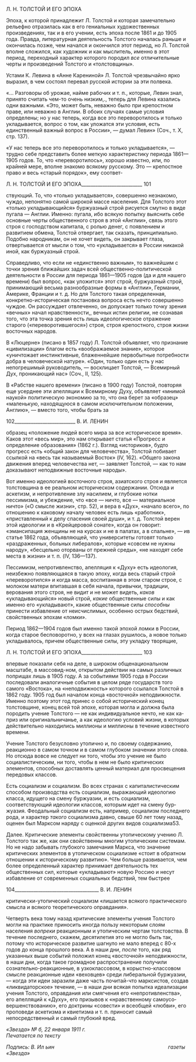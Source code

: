 Л. Н. ТОЛСТОЙ И ЕГО ЭПОХА

Эпоха, к которой принадлежит Л. Толстой и которая замечательно рельефно отрази­лась как в его гениальных художественных произведениях, так и в его учении, есть эпоха после 1861 и до 1905 года. Правда, литературная деятельность Толстого началась раньше и окончилась позже, чем начался и окончился этот период, но Л. Толстой впол­не сложился, как художник и как мыслитель, именно в этот период, переходный харак­тер которого породил _все_ отличительные черты и произведений Толстого и «толстов­щины».

Устами К. Левина в «Анне Карениной» Л. Толстой чрезвычайно ярко выразил, в чем состоял перевал русской истории за эти полвека.

«... Разговоры об урожае, найме рабочих и т. п., которые, Левин знал, принято считать чем-то очень низким,., теперь для Левина казались одни важными. «Это, может быть, неважно было при крепостном праве, или неважно в Англии. В обоих случаях самые условия определены; но у нас теперь, когда все это переворотилось и только укладывается, вопрос о том, как уложатся эти условия, есть единственный важ­ный вопрос в России», — думал Левин» (Соч., т. X, стр. 137).

«У нас теперь все это переворотилось и только укладывается», — трудно себе пред­ставить более меткую характеристику периода 1861—1905 годов. То, что «перевороти­лось», хорошо известно, или, по крайней мере, вполне знакомо всякому русскому. Это — крепостное право и весь «старый порядок», ему соответ-

  

Л. Н. ТОЛСТОЙ И ЕГО ЭПОХА__________________________ 101

ствующий. То, что «только укладывается», совершенно незнакомо, чуждо, непонятно самой широкой массе населения. Для Толстого этот «только укладывающийся» буржу­азный строй рисуется смутно в виде пугала — Англии. Именно: пугала, ибо всякую по­пытку выяснить себе основные черты общественного строя в этой «Англии», связь это­го строя с господством капитала, с ролью денег, с появлением и развитием обмена, Толстой отвергает, так сказать, принципиально. Подобно народникам, он не хочет ви­деть, он закрывает глаза, отвертывается от мысли о том, что «укладывается» в России никакой иной, как буржуазный строй.

Справедливо, что если не «единственно важным», то важнейшим с точки зрения ближайших задач всей общественно-политической деятельности в России для периода 1861—1905 годов (да и для нашего времени) был вопрос, «как уложится» этот строй, буржуазный строй, принимающий весьма разнообразные формы в «Англии», Герма­нии, Америке, Франции и т. д. Но для Толстого такая определенная, конкретно-историческая постановка вопроса есть нечто совершенно чуждое. Он рассуждает от­влеченно, он допускает только точку зрения «вечных» начал нравственности,, вечных истин религии, не сознавая того, что эта точка зрения есть лишь идеологическое отра­жение старого («переворотившегося») строя, строя крепостного, строя жизни восточ­ных народов.

В «Люцерне» (писано в 1857 году) Л. Толстой объявляет, что признание «цивилиза­ции» благом есть «воображаемое знание», которое «уничтожает инстинктивные, бла­женнейшие первобытные потребности добра в человеческой натуре». «Один, только один есть у нас непогрешимый руководитель, — восклицает Толстой, — Всемирный Дух, проникающий нас» (Соч., II, 125).

В «Рабстве нашего времени» (писано в 1900 году) Толстой, повторяя еще усерднее эти апелляции к Всемирному Духу, объявляет «мнимой наукой» политическую эконо­мию за то, что она берет за «образец» «маленькую, находящуюся в самом исключи­тельном положении, Англию», — вместо того, чтобы брать за

  

102__________________________ В. И. ЛЕНИН

образец «положение людей всего мира за все историческое время». Каков этот «весь мир», это нам открывает статья «Прогресс и определение образования» (1862 г.). Взгляд «историков», будто прогресс есть «общий закон для человечества», Толстой по­бивает ссылкой на «весь так называемый Восток» (IV, 162). «Общего закона движения вперед человечества нет, — заявляет Толстой, — как то нам доказывают неподвижные восточные народы».

Вот именно идеологией восточного строя, азиатского строя и является толстовщина в ее реальном историческом содержании. Отсюда и аскетизм, и непротивление злу на­силием, и глубокие нотки пессимизма, и убеждение, что «все — ничто, все — матери­альное ничто» («О смысле жизни», стр. 52), и вера в «Дух», «начало всего», по отноше­нию к каковому началу человек есть лишь «работник», «приставленный к делу спасе­ния своей души», и т. д. Толстой верен этой идеологии и в «Крейцеровой сонате», когда он говорит: «эмансипация женщины не на курсах и не в палатах, а в спальне», — ив статье 1862 года, объявляющей, что университеты готовят только «раздраженных, больных либералов», которые «совсем не нужны народу», «бесцельно оторваны от прежней среды», «не находят себе места в жизни» и т. п. (IV, 136—137).

Пессимизм, непротивленство, апелляция к «Духу» есть идеология, неизбежно появ­ляющаяся в такую эпоху, когда весь старый строй «переворотился» и когда масса, вос­питанная в этом старом строе, с молоком матери впитавшая в себя начала, привычки, традиции, верования этого строя, не видит и не может видеть, _каков_ «укладывающий­ся» новый строй, _какие_ общественные силы и как именно его «укладывают», какие об­щественные силы _способны_ принести избавление от неисчислимых, особенно острых бедствий, свойственных эпохам «ломки».

Период 1862—1904 годов был именно такой эпохой ломки в России, когда старое бесповоротно, у всех на глазах рушилось, а новое только укладывалось, причем обще­ственные силы, эту укладку творящие,

  

Л. Н. ТОЛСТОЙ И ЕГО ЭПОХА__________________________ 103

впервые показали себя на деле, в широком общенациональном масштабе, в массовид-ном, открытом действии на самых различных поприщах лишь в 1905 году. А за собы­тиями 1905 года в России последовали аналогичные события в целом ряде государств того самого «Востока», на «неподвижность» которого ссылался Толстой в 1862 году. 1905 год был началом конца «восточной» неподвижности. Именно поэтому этот год принес о собой исторический конец толстовщине, конец всей той эпохе, которая могла и должна была породить учение Толстого — не как индивидуальное нечто, не как ка­приз или оригинальничанье, а как идеологию условий жизни, в которых действительно находились миллионы и миллионы в течение известного времени.

Учение Толстого безусловно утопично и, по своему содержанию, реакционно в са­мом точном и в самом глубоком значении этого слова. Но отсюда вовсе не следует ни того, чтобы это учение не было социалистическим, ни того, чтобы в нем не было кри­тических элементов, способных доставлять ценный материал для просвещения передо­вых классов.

Есть социализм и социализм. Во всех странах с капиталистическим способом произ­водства есть социализм, выражающий идеологию класса, идущего на смену буржуазии, и есть социализм, соответствующий идеологии классов, которым идет на смену бур­жуазия. Феодальный социализм есть, например, социализм последнего рода, и характер _такого_ социализма давно, свыше 60 лет тому назад, оценен был Марксом наряду с оценкой других видов социализма53.

Далее. Критические элементы свойственны утопическому учению Л. Толстого так же, как они свойственны многим утопическим системам. Но не надо забывать глубоко­го замечания Маркса, что значение критических элементов в утопическом социализме «стоит в обратном отношении к историческому развитию». Чем больше развивается, чем более определенный характер принимает деятельность тех общественных сил, ко­торые «укладывают» новую Россию и несут избавление от современных социальных бедствий, тем быстрее

  

104____________________________________ В. И. ЛЕНИН

критически-утопический социализм «лишается всякого практического смысла и всяко­го теоретического оправдания».

Четверть века тому назад критические элементы учения Толстого могли на практике приносить иногда пользу некоторым слоям населения _вопреки_ реакционным и утопиче­ским чертам толстовства. В течение последнего, скажем, десятилетия это не могло быть так, потому что историческое развитие шагнуло не мало вперед с 80-х годов до конца прошлого века. А в наши дни, _после_ того, как ряд указанных выше событий положил конец «восточной» неподвижности, в наши дни, когда такое громадное распростране­ние получили сознательно-реакционные, в узкоклассовом, в корыстно-классовом смыс­ле реакционные идеи «веховцев» среди либеральной буржуазии, — когда эти идеи за­разили даже часть почитай-что марксистов, создав «ликвидаторское» течение, — в на­ши дни всякая попытка идеализации учения Толстого, оправдания или смягчения его «непротивленства», его апелляций к «Духу», его призывов к «нравственному самоусо­вершенствованию», его доктрины «совести» и всеобщей «любви», его проповеди аске­тизма и квиетизма и т. п. приносит самый непосредственный и самый глубокий вред.

_«Звезда» № б, 22 января 1911 г.                                                             Печатается по тексту_

_Подпись: В. Ил ьин                                                                               газеты «Звезда»_